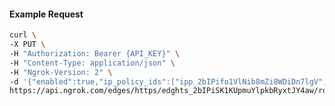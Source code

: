 <!-- Code generated for API Clients. DO NOT EDIT. -->

#### Example Request

```bash
curl \
-X PUT \
-H "Authorization: Bearer {API_KEY}" \
-H "Content-Type: application/json" \
-H "Ngrok-Version: 2" \
-d '{"enabled":true,"ip_policy_ids":["ipp_2bIPifo1VlNib8mZi8WDiDn7lgV","ipp_2bIPiZovKx87Xgavmqk1GJYe4KG"]}' \
https://api.ngrok.com/edges/https/edghts_2bIPiSK1KUpmuYlpkbRyxtJY4aw/routes/edghtsrt_2bIPiTFGrCYPdFHVaPmyuExbQqv/ip_restriction
```

